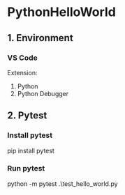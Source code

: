 # PythonHelloWorld

## 1. Environment
### VS Code
Extension:
1. Python
2. Python Debugger

## 2. Pytest
### Install pytest
pip install pytest

### Run pytest
python -m pytest .\test_hello_world.py
